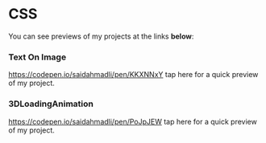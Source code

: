 # CSS
You can see previews of my projects at the links <b>below</b>:
### Text On Image
https://codepen.io/saidahmadli/pen/KKXNNxY tap here for a quick preview of my project.
### 3DLoadingAnimation
https://codepen.io/saidahmadli/pen/PoJpJEW tap here for a quick preview of my project.
